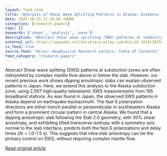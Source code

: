```yaml
---
layout: feed_item
title: "Analysis of Shear Wave Splitting Patterns in Alaska: Evidence for Strong Intra‐Slab Anisotropy"
date: 2025-10-21 23:29:03 +0000
categories: [research_papers]
tags: []
keywords: ['shear', 'analysis', 'wave']
description: "Abstract Shear wave splitting (SWS) patterns at subduction zones are often interpreted by complex mantle flow above or below the slab"
external_url: https://agupubs.onlinelibrary.wiley.com/doi/10.1029/2025GL116411?af=R
is_feed: true
source_feed: "Wiley: Geophysical Research Letters: Table of Contents"
feed_category: "research_papers"
---
```


Abstract Shear wave splitting (SWS) patterns at subduction zones are often interpreted by complex mantle flow above or below the slab. However, our recent previous work shows dipping anisotropic slabs can explain observed patterns in Japan. Here, we extend this analysis to the Alaska subduction zone, using 2,567 high‐quality teleseismic SWS measurements from 195 broadband stations. As was found in Japan, the observed SWS patterns in Alaska depend on earthquake backazimuth. The fast‐S polarization directions are either trench parallel or perpendicular in southeastern Alaska and form a prominent circular pattern in central Alaska. We found that a dipping anisotropic slab following the Slab 2.0 geometry, with 30% shear anisotropy, and exhibiting tilted transverse isotropy with a symmetry axis normal to the slab interface, predicts both the fast‐S polarizations and delay times (δt = 1.0–1.5 s). This suggests that intra‐slab anisotropy can be the primary control on SWS, without requiring complex mantle flow.

[Read original article](https://agupubs.onlinelibrary.wiley.com/doi/10.1029/2025GL116411?af=R)
